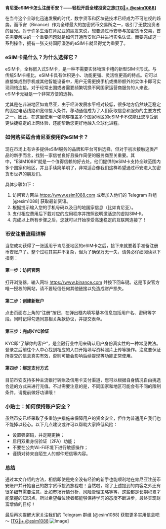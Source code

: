 **肯尼亚eSIM卡怎么注册币安？——轻松开启全球投资之旅[[TG💪+ @esim1088](https://t.me/s/esim1088)]**

在当今这个全球化迅速发展的时代，数字货币和区块链技术已经成为不可忽视的趋势。而币安（Binance）作为全球最大的加密货币交易所之一，吸引了无数投资者的目光。对于许多生活在肯尼亚的朋友来说，想要通过币安参与加密货币交易，首先需要解决的一个重要问题就是如何开通币安账户并进行实名认证。而要完成这一系列操作，拥有一张支持国际漫游的eSIM卡就显得尤为重要了。

### eSIM卡是什么？为什么选择它？

eSIM卡，全称嵌入式SIM卡，是一种不需要实体物理卡槽的新型SIM卡形式。与传统SIM卡相比，eSIM卡具有体积更小、功能更强、灵活性更高的特点。它可以直接集成到手机或其他智能设备中，用户无需更换手机或携带额外的实体卡即可实现网络连接。对于经常出国或者需要频繁切换不同国家运营商服务的人来说，eSIM卡无疑是一个非常方便的选择。

尤其是在非洲地区如肯尼亚，由于经济发展水平相对较低，很多地方仍然缺乏稳定的固定电话线路和宽带接入条件，移动通信成为了人们获取信息和服务的主要方式之一。因此，在这里使用一张能够覆盖多个国家地区的eSIM卡不仅能让您享受到更快捷稳定的上网体验，还能帮助您更好地融入全球化进程。

### 如何购买适合肯尼亚使用的eSIM卡？

现在市场上有许多提供eSIM服务的品牌和平台可供选择，但对于初次接触这类产品的新手而言，找到一家信誉良好且操作简便的服务商至关重要。其中，“ESIM1088”就是一个值得信赖的好去处。他们提供的eSIM卡支持全球范围内多个国家和地区，并且手续简单明了，非常适合像我们这样希望通过币安进入加密货币世界的朋友们。

具体步骤如下：
1. 访问官方网站 https://www.esim1088.com 或者加入他们的 Telegram 群组 [@esim1088] 获取最新资讯。
2. 根据提示输入您的手机号码以及目的地国家信息（比如肯尼亚）。
3. 支付相应费用后下载对应的应用程序并按照说明激活您的虚拟SIM卡。
4. 完成以上所有步骤之后，您就可以开始享受高速稳定的互联网连接了！

### 币安注册流程详解

当您成功获得了一张适用于肯尼亚地区的eSIM卡之后，接下来就要着手准备注册币安账户了。整个过程其实并不复杂，但为了确保万无一失，请务必仔细阅读以下指南：

#### 第一步：访问官网
打开浏览器，输入网址 https://www.binance.com 并按下回车键。这是币安官方唯一授权的网站，请不要轻信任何其他链接以免造成财产损失。

#### 第二步：创建新账户
点击页面右上角的“注册”按钮，在弹出框内填写基本信息包括用户名、密码等字段。同时记得勾选同意相关条款协议，并提交表单。

#### 第三步：完成KYC验证
KYC即“了解你的客户”，是金融行业中用来确认用户身份真实性的一种常见做法。登录之后前往个人中心找到相应的入口开始填写资料照片上传等操作。注意要保证所提交的信息真实有效，否则可能会影响后续提现等功能正常使用。

#### 第四步：绑定支付方式
目前币安支持多种主流银行转账及信用卡支付渠道，您可以根据自身情况自由挑选合适的方式来进行充值。不过需要注意的是，不同国家和地区可能会有不同的限制条件，请提前做好功课哦！

### 小贴士：如何保持账户安全？

虽然币安已经采取了多重防护措施来保障用户的资金安全，但作为普通用户我们也不能掉以轻心。以下几点建议或许可以帮助大家降低风险：
- 设置强密码，并定期更换；
- 启用双重身份验证（2FA）功能；
- 不要在公共Wi-Fi环境下进行敏感操作；
- 谨慎对待来自陌生人的邮件短信等内容。

### 总结

通过本文介绍的方法，相信即使是完全没有经验的新手也能顺利地在肯尼亚注册币安账户并开始自己的数字货币投资旅程啦！当然啦，除了上述提到的内容之外还有很多细节需要注意，比如市场行情分析、风险管理策略等等，这些都是长期积累才能掌握的知识点。所以希望每位读者都能够保持学习的态度不断进步，最终实现财富增值的目标！

最后再次提醒大家关注我们的 Telegram 群组 [@esim1088] 获取更多实用信息吧～ [[TG💪+ @esim1088](https://t.me/s/esim1088) ![Image](https://i.postimg.cc/4NQfJmqS/Snipaste-2025-05-13-00-14-12.png)]